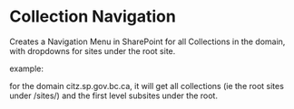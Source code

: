# Collection Navigation
Creates a Navigation Menu in SharePoint for all Collections in the domain, with dropdowns for sites under the root site.

example:

for the domain citz.sp.gov.bc.ca, it will get all collections (ie the root sites under /sites/) and the first level subsites under the root.
